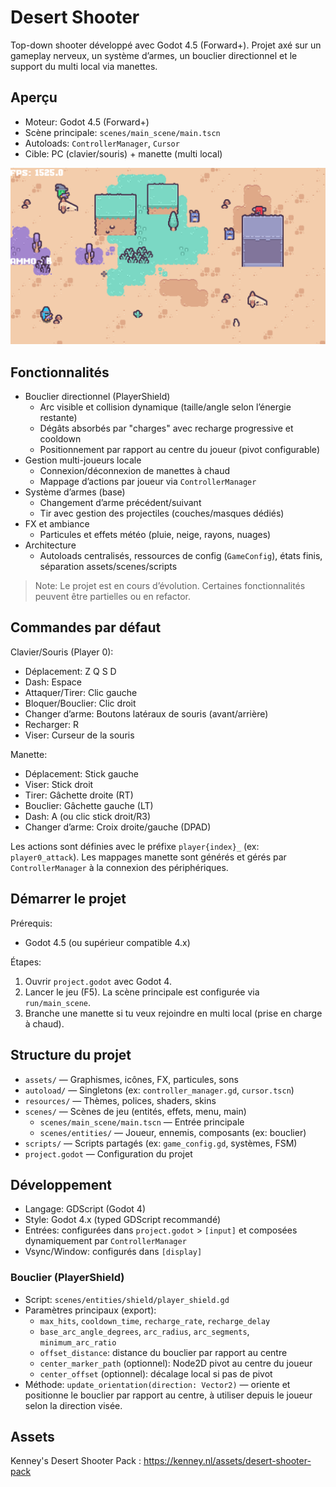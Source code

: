 # Desert Shooter

Top-down shooter développé avec Godot 4.5 (Forward+). Projet axé sur un gameplay nerveux, un système d’armes, un bouclier directionnel et le support du multi local via manettes.

## Aperçu

- Moteur: Godot 4.5 (Forward+)
- Scène principale: `scenes/main_scene/main.tscn`
- Autoloads: `ControllerManager`, `Cursor`
- Cible: PC (clavier/souris) + manette (multi local)

![Capture d’écran – Desert Shooter](assets/screenshots/image.png)

## Fonctionnalités

- Bouclier directionnel (PlayerShield)
  - Arc visible et collision dynamique (taille/angle selon l’énergie restante)
  - Dégâts absorbés par "charges" avec recharge progressive et cooldown
  - Positionnement par rapport au centre du joueur (pivot configurable)
- Gestion multi-joueurs locale
  - Connexion/déconnexion de manettes à chaud
  - Mappage d’actions par joueur via `ControllerManager`
- Système d’armes (base)
  - Changement d’arme précédent/suivant
  - Tir avec gestion des projectiles (couches/masques dédiés)
- FX et ambiance
  - Particules et effets météo (pluie, neige, rayons, nuages)
- Architecture
  - Autoloads centralisés, ressources de config (`GameConfig`), états finis, séparation assets/scenes/scripts

> Note: Le projet est en cours d’évolution. Certaines fonctionnalités peuvent être partielles ou en refactor.

## Commandes par défaut

Clavier/Souris (Player 0):

- Déplacement: Z Q S D
- Dash: Espace
- Attaquer/Tirer: Clic gauche
- Bloquer/Bouclier: Clic droit
- Changer d’arme: Boutons latéraux de souris (avant/arrière)
- Recharger: R
- Viser: Curseur de la souris

Manette:

- Déplacement: Stick gauche
- Viser: Stick droit
- Tirer: Gâchette droite (RT)
- Bouclier: Gâchette gauche (LT)
- Dash: A (ou clic stick droit/R3)
- Changer d’arme: Croix droite/gauche (DPAD)

Les actions sont définies avec le préfixe `player{index}_` (ex: `player0_attack`). Les mappages manette sont générés et gérés par `ControllerManager` à la connexion des périphériques.

## Démarrer le projet

Prérequis:

- Godot 4.5 (ou supérieur compatible 4.x)

Étapes:

1. Ouvrir `project.godot` avec Godot 4.
2. Lancer le jeu (F5). La scène principale est configurée via `run/main_scene`.
3. Branche une manette si tu veux rejoindre en multi local (prise en charge à chaud).

## Structure du projet

- `assets/` — Graphismes, icônes, FX, particules, sons
- `autoload/` — Singletons (ex: `controller_manager.gd`, `cursor.tscn`)
- `resources/` — Thèmes, polices, shaders, skins
- `scenes/` — Scènes de jeu (entités, effets, menu, main)
  - `scenes/main_scene/main.tscn` — Entrée principale
  - `scenes/entities/` — Joueur, ennemis, composants (ex: bouclier)
- `scripts/` — Scripts partagés (ex: `game_config.gd`, systèmes, FSM)
- `project.godot` — Configuration du projet

## Développement

- Langage: GDScript (Godot 4)
- Style: Godot 4.x (typed GDScript recommandé)
- Entrées: configurées dans `project.godot` > `[input]` et composées dynamiquement par `ControllerManager`
- Vsync/Window: configurés dans `[display]`

### Bouclier (PlayerShield)

- Script: `scenes/entities/shield/player_shield.gd`
- Paramètres principaux (export):
  - `max_hits`, `cooldown_time`, `recharge_rate`, `recharge_delay`
  - `base_arc_angle_degrees`, `arc_radius`, `arc_segments`, `minimum_arc_ratio`
  - `offset_distance`: distance du bouclier par rapport au centre
  - `center_marker_path` (optionnel): Node2D pivot au centre du joueur
  - `center_offset` (optionnel): décalage local si pas de pivot
- Méthode: `update_orientation(direction: Vector2)` — oriente et positionne le bouclier par rapport au centre, à utiliser depuis le joueur selon la direction visée.

## Assets

Kenney's Desert Shooter Pack : https://kenney.nl/assets/desert-shooter-pack 